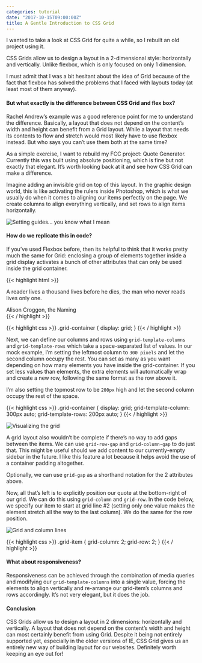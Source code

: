 ```yaml
---
categories: tutorial
date: "2017-10-15T09:00:00Z"
title: A Gentle Introduction to CSS Grid
---
```


I wanted to take a look at CSS Grid for quite a while, so I rebuilt an old project using it.

CSS Grids allow us to design a layout in a 2-dimensional style: horizontally and vertically. Unlike flexbox, which is only focused on only 1 dimension.

I must admit that I was a bit hesitant about the idea of Grid because of the fact that flexbox has solved the problems that I faced with layouts today (at least most of them anyway).

#### But what exactly is the difference between CSS Grid and flex box?
Rachel Andrew’s example was a good reference point for me to understand the difference. Basically, a layout that does not depend on the content’s width and height can benefit from a Grid layout. While a layout that needs its contents to flow and stretch would most likely have to use flexbox instead. But who says you can’t use them both at the same time?

As a simple exercise, I want to rebuild my FCC project: Quote Generator. Currently this was built using absolute positioning, which is fine but not exactly that elegant. It’s worth looking back at it and see how CSS Grid can make a difference.

Imagine adding an invisible grid on top of this layout. In the graphic design world, this is like activating the rulers inside Photoshop, which is what we usually do when it comes to aligning our items perfectly on the page. We create columns to align everything vertically, and set rows to align items horizontally.

![Setting guides... you know what I mean](/assets/img/with-guides.png)

#### How do we replicate this in code?
If you’ve used Flexbox before, then its helpful to think that it works pretty much the same for Grid: enclosing a group of elements together inside a grid display activates a bunch of other attributes that can only be used inside the grid container.

{{< highlight html >}}
<div class="grid-container">
    <div class="grid-item">
        <p>A reader lives a thousand lives before he dies, the man who never reads lives only one.</p>
        <span>Alison Croggon, the Naming</span>
    </div>
</div>
{{< / highlight >}}

{{< highlight css >}}
.grid-container {
    display: grid;
}
{{< / highlight >}}

Next, we can define our columns and rows using `grid-template-columns` and `grid-template-rows` which take a space-separated list of values. In our mock example, I’m setting the leftmost column to `300 pixels` and let the second column occupy the rest. You can set as many as you want depending on how many elements you have inside the grid-container. If you set less values than elements, the extra elements will automatically wrap and create a new row, following the same format as the row above it.

I’m also setting the topmost row to be `200px` high and let the second column occupy the rest of the space.

{{< highlight css >}}
.grid-container {
    display: grid;
    grid-template-column: 300px auto;
    grid-template-rows: 200px auto;
}
{{< / highlight >}}

![Visualizing the grid](/assets/img/with-grid.png)

A grid layout also wouldn’t be complete if there’s no way to add gaps between the items. We can use `grid-row-gap` and `grid-column-gap` to do just that. This might be useful should we add content to our currently-empty sidebar in the future. I like this feature a lot because it helps avoid the use of a container padding altogether.

Optionally, we can use `grid-gap` as a shorthand notation for the 2 attributes above.

Now, all that’s left is to explicitly position our quote at the bottom-right of our grid. We can do this using `grid-column` and `grid-row`. In the code below, we specify our item to start at grid line #2 (setting only one value makes the element stretch all the way to the last column). We do the same for the row position.

![Grid and column lines](/assets/img/grid-columns-and-rows.png)

{{< highlight css >}}
.grid-item {
    grid-column: 2;
    grid-row: 2;
}
{{< / highlight >}}

#### What about responsiveness?
Responsiveness can be achieved through the combination of media queries and modifying our `grid-template-columns` into a single value, forcing the elements to align vertically and re-arrange our grid-item’s columns and rows accordingly. It’s not very elegant, but it does the job.

#### Conclusion
CSS Grids allow us to design a layout in 2 dimensions: horizontally and vertically. A layout that does not depend on the content’s width and height can most certainly benefit from using Grid. Despite it being not entirely supported yet, especially in the older versions of IE, CSS Grid gives us an entirely new way of building layout for our websites. Definitely worth keeping an eye out for!
